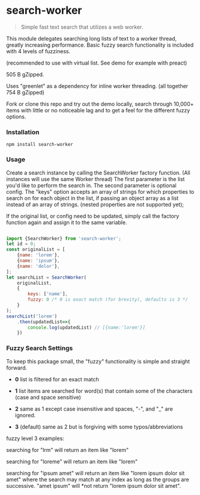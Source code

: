 # search-worker

> Simple fast text search that utilizes a web worker.

This module delegates searching long lists of text to a worker thread, greatly increasing performance. 
Basic fuzzy search functionality is included with 4 levels of fuzziness.

(recommended to use with virtual list. See demo for example with preact)

505 B gZipped.

Uses "greenlet" as a dependency for inline worker threading. (all together 754 B gZipped)

Fork or clone this repo and try out the demo locally, search through 10,000+ items with little or no noticeable lag 
and to get a feel for the different fuzzy options.
### Installation
```
npm install search-worker
```
### Usage

Create a search instance by calling the SearchWorker factory function. 
(All instances will use the same Worker thread) 
The first parameter is the list you'd like to perform the search in.
The second parameter is optional config. 
The "keys" option accepts an array of strings for which properties to search on for each object in the list, 
if passing an object array as a list instead of an array of strings. (nested properties are not supported yet);

If the original list, or config need to be updated, simply call the factory function again and assign it to 
the same variable.

```js

import {SearchWorker} from 'search-worker';
let id = 0;
const originalList = [
    {name: 'lorem'},
    {name: 'ipsum'},
    {name: 'dolor'},
];
let searchList = SearchWorker(
    originalList, 
    {
        keys: ['name'], 
        fuzzy: 0 /* 0 is exact match (for brevity), defaults is 3 */
    }
);
searchList('lorem')
    .then(updatedList=>{
        console.log(updatedList) // [{name:'lorem'}]
    })

```

### Fuzzy Search Settings

To keep this package small, the "fuzzy" functionality is simple and straight forward. 

- **0** list is filtered for an exact match

- **1** list items are searched for word(s) that contain some of the characters (case and space sensitive)

- **2** same as 1 except case insensitive and spaces, "-", and "_" are ignored.

- **3** (default) same as 2 but is forgiving with some typos/abbreviations

fuzzy level 3 examples:
 
searching for "lrm" will return an item like "lorem"

searching for "loreme" will return an item like "lorem"

searching for "ipsum amet" will return an item like "lorem ipsum dolor sit amet" 
where the search may match at any index as long as the groups are successive. 
"amet ipsum" will *not return "lorem ipsum dolor sit amet".



